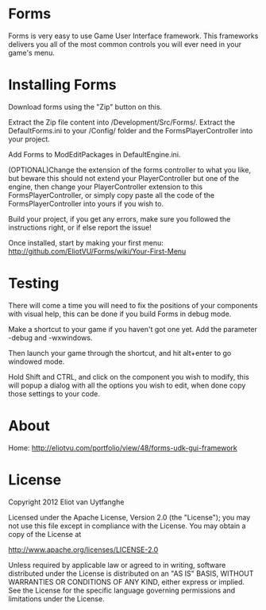 Forms
=====
Forms is very easy to use Game User Interface framework.
This frameworks delivers you all of the most common controls you will ever need in your game's menu.

Installing Forms
=====
Download forms using the "Zip" button on this.

Extract the Zip file content into /Development/Src/Forms/.
Extract the DefaultForms.ini to your /Config/ folder and the FormsPlayerController into your project.

Add Forms to ModEditPackages in DefaultEngine.ini.


(OPTIONAL)Change the extension of the forms controller to what you like, 
but beware this should not extend your PlayerController but one of the engine, 
then change your PlayerController extension to this FormsPlayerController, 
or simply copy paste all the code of the FormsPlayerController into yours if you wish to.

Build your project, if you get any errors, make sure you followed the instructions right, or if else report the issue!

Once installed, start by making your first menu: http://github.com/EliotVU/Forms/wiki/Your-First-Menu

Testing
=====
There will come a time you will need to fix the positions of your components with visual help, this can be done if you build Forms in debug mode.

Make a shortcut to your game if you haven't got one yet. Add the parameter -debug and -wxwindows.

Then launch your game through the shortcut, and hit alt+enter to go windowed mode. 

Hold Shift and CTRL, and click on the component you wish to modify, this will popup a dialog with all the options you wish to edit, when done copy those settings to your code.

About
=====
Home: http://eliotvu.com/portfolio/view/48/forms-udk-gui-framework

License
=====
Copyright 2012 Eliot van Uytfanghe

Licensed under the Apache License, Version 2.0 (the "License");
you may not use this file except in compliance with the License.
You may obtain a copy of the License at

   http://www.apache.org/licenses/LICENSE-2.0

Unless required by applicable law or agreed to in writing, software
distributed under the License is distributed on an "AS IS" BASIS,
WITHOUT WARRANTIES OR CONDITIONS OF ANY KIND, either express or implied.
See the License for the specific language governing permissions and
limitations under the License.